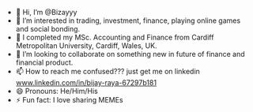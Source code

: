 - 👋 Hi, I’m @Bizayyy
- 👀 I’m interested in trading, investment, finance, playing online games and social bonding.
- 🌱 I completed my MSc. Accounting and Finance from Cardiff Metropolitan University, Cardiff, Wales, UK.
- 💞️ I’m looking to collaborate on something new in future of finance and financial product.
- 📫 How to reach me confused??? just get me on linkedin www.linkedin.com/in/bijay-raya-67297b181
- 😄 Pronouns: He/Him/His
- ⚡ Fun fact: I love sharing MEMEs 

<!---
Bizayyy/Bizayyy is a ✨ special ✨ repository because its `README.md` (this file) appears on your GitHub profile.
You can click the Preview link to take a look at your changes.
--->
